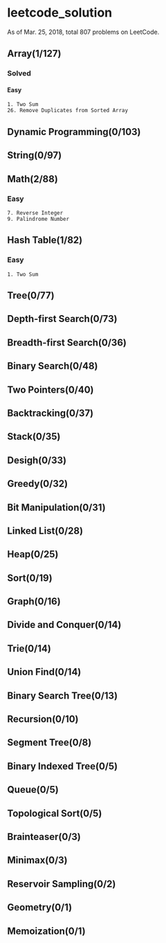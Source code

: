 # leetcode_solution
As of Mar. 25, 2018, total 807 problems on LeetCode.

## Array(1/127)
### Solved
#### Easy
    1. Two Sum
    26. Remove Duplicates from Sorted Array
    
## Dynamic Programming(0/103)

## String(0/97)

## Math(2/88)
### Easy
    7. Reverse Integer
    9. Palindrome Number
    
## Hash Table(1/82)
### Easy
    1. Two Sum
    
## Tree(0/77)

## Depth-first Search(0/73)

## Breadth-first Search(0/36)

## Binary Search(0/48)

## Two Pointers(0/40)

## Backtracking(0/37)

## Stack(0/35)

## Desigh(0/33)

## Greedy(0/32)

## Bit Manipulation(0/31)

## Linked List(0/28)

## Heap(0/25)

## Sort(0/19)

## Graph(0/16)

## Divide and Conquer(0/14)

## Trie(0/14)

## Union Find(0/14)

## Binary Search Tree(0/13)

## Recursion(0/10)

## Segment Tree(0/8)

## Binary Indexed Tree(0/5)

## Queue(0/5)

## Topological Sort(0/5)

## Brainteaser(0/3)

## Minimax(0/3)

## Reservoir Sampling(0/2)

## Geometry(0/1)

## Memoization(0/1)